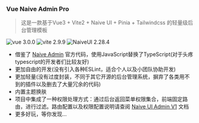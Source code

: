 ### Vue Naive Admin Pro

> 这是一款基于Vue3 + Vite2 + Naive UI + Pinia + Tailwindcss 的轻量级后台管理模板

![vue 3.0.0](https://img.shields.io/badge/vue-3.2.34-green.svg) 
![vite 2.9.9](https://img.shields.io/badge/vite-2.9.9-yellow.svg)
![NaiveUI 2.28.4](https://img.shields.io/badge/NaiveUI-2.28.4-blue.svg)

+ 借鉴了 [Naive Admin](https://www.naiveadmin.com/) 官方代码，使用JavaScript替换了TypeScript(对于头疼typescript的开发者们比较友好)
+ 更加自由的开发(没有引入各种ESLint，适合个人以及小团队协助开发)
+ 更加轻量(没有过度封装，不同于其它开源的后台管理系统，摒弃了各类用不到的插件以及删去了大量冗余的代码)
+ 内置主题换肤
+ 项目中集成了一种权限处理方式：通过后台返回菜单权限集合，前端固定路由，进行过滤。路由配置以及权限配置说明请查阅 [Naive UI Admin V1](https://naive-ui-admin-docs.vercel.app/) 文档
+ 更多好玩，等你发现...
